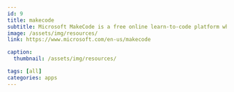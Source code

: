 ```yaml
---
id: 9
title: makecode
subtitle: Microsoft MakeCode is a free online learn-to-code platform where anyone can build games, code devices, and mod Minecraft!
image: /assets/img/resources/
link: https://www.microsoft.com/en-us/makecode

caption:
  thumbnail: /assets/img/resources/

tags: [all]
categories: apps
---
```


